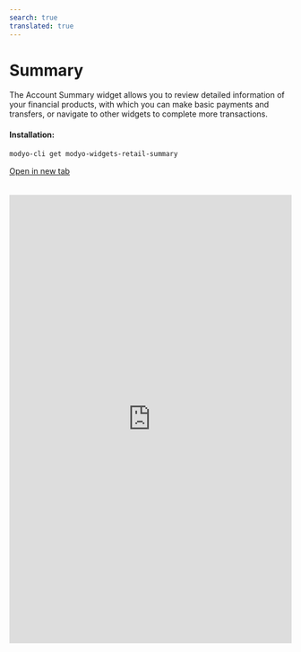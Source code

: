 ```yaml
---
search: true
translated: true
---
```


# Summary

The Account Summary widget allows you to review detailed information of your financial products, with which you can make basic payments and transfers, or navigate to other widgets to complete more transactions.

#### Installation:

```bash
modyo-cli get modyo-widgets-retail-summary
```

[Open in new tab](https://widgets.modyo.com/personas/summary)

<iframe id="widgetFrame" src="https://widgets.modyo.com/personas/summary" width="100%"  frameBorder="0" style="min-height:800px;overflow:auto;margin-top:20px;"/>

### Purpose

The Account Summary presents a customer's financial state within the different products they have with the financial institution (Accounts and Credit Cards).

Each individual summary presents financial information within the specific product both numerically and graphically.

#### Checking Account

The Checking Account section allows you to see an overview of the amounts available, as well as have access to transactions such as transfers and movements.

| Feature           | Description                                                                             |
| :---------------- | :-------------------------------------------------------------------------------------- |
| Available Balance | Shows the total available balance in the checking account.                              |
| Withdrawals       | Allows you to see the total withdrawals within the account.                             |
| Deposits          | Shows the total credits or deposits made to an account.                                 |
| Line of Credit    | Displays the line of credit status of the account.                                      |
| Available Balance | Displays the total available balance in the line of credit associated with the account. |
| Transfer          | Switches to the Transfer widget associated with the account.                            |
| Transactions      | Switches to the Tranfers History widget, to see each movement in detail.                |

#### Savings Account

Savings Accounts have the same features as Checking Accounts. However, Savings Accounts are not associated with Lines of Credit, and instead display a list of recent activity.

| Feature           | Description                                                                                              |
| :---------------- | :------------------------------------------------------------------------------------------------------- |
| Available Balance | Show the total available balance in the Savings Account.                                                 |
| Withdrawals       | Allows you to see the total withdrawals within the account.                                              |
| Deposits          | Shows the total credits or deposits made to an account.                                                  |
| Recent activity   | Displays a list of the latest transactions made within the account, together with the amounts and dates. |
| Transfer          | Switches to the Transfer widget associated with the account.                                             |
| Transactions      | Switches to the Tranfers History widget, to see each movement in detail.                                 |

#### Credit Cards

Each of the credit cards has its own section within the summary, which shows the details of each card, the total amount of credit used, the amount available, and the latest movements.
In addition, it separates the national quota from the international one, including a graph that allows to see in proportion what has been used.

| Feature          | Description                                                                                                                                     |
| :--------------- | :---------------------------------------------------------------------------------------------------------------------------------------------- |
| Available Credit | Shows the current credit balance used and the amount of credit available, plus a graph indicating the amount used verus the total credit limit. |
| Pay              | Switches to the Card Payment widget, where you can pay invoiced amounts.                                                                        |
| Transactions     | Switches to the Transactions widget of the card, where you can review the details of each transaction.                                          |

<script>

  export default {
    mounted() {

      function setIframeHeightCO(id, ht) {
          var ifrm = document.getElementById(id);
          if(ifrm) {
            ifrm.style.height = ht + 4 + "px";
          }
      }
      // iframed document sends its height using postMessage
      function handleDocHeightMsg(e) {
          // check origin
          if ( e.origin === 'https://widgets.modyo.com' ) {
              // parse data
              var data = JSON.parse( e.data );

              console.log('data:', data)
              // check data object
              if ( data['docHeight'] ) {
                  setIframeHeightCO( 'widgetFrame', data['docHeight'] );
              } else {
                  setIframeHeightCO( 'widgetFrame', 700 );
              }
          }
      }

      // assign message handler
      if ( window.addEventListener ) {
          window.addEventListener('message', handleDocHeightMsg, false);
      }
    }
  }

</script>
